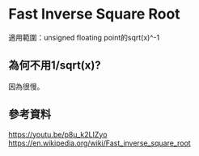 # Fast Inverse Square Root
適用範圍：unsigned floating point的sqrt(x)^-1

## 為何不用1/sqrt(x)?
因為很慢。

## 參考資料
https://youtu.be/p8u_k2LIZyo
https://en.wikipedia.org/wiki/Fast_inverse_square_root
